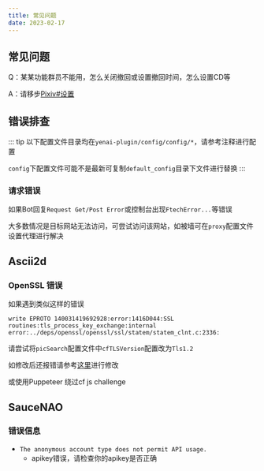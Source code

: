 ```yaml
---
title: 常见问题
date: 2023-02-17
---
```



## 常见问题
Q：某某功能群员不能用，怎么关闭撤回或设置撤回时间，怎么设置CD等

A：请移步[Pixiv#设置](./features/Pixiv#设置)

## 错误排查

::: tip
以下配置文件目录均在`yenai-plugin/config/config/*`，请参考注释进行配置

`config`下配置文件可能不是最新可复制`default_config`目录下文件进行替换
:::

### 请求错误
如果Bot回复`Request Get/Post Error`或控制台出现`FtechError...`等错误

大多数情况是目标网站无法访问，可尝试访问该网站，如被墙可在`proxy`配置文件设置代理进行解决

## Ascii2d
### OpenSSL 错误
如果遇到类似这样的错误

```
write EPROTO 140031419692928:error:1416D044:SSL routines:tls_process_key_exchange:internal error:../deps/openssl/openssl/ssl/statem/statem_clnt.c:2336:
```

请尝试将`picSearch`配置文件中`cfTLSVersion`配置改为`Tls1.2`

如修改后还报错请参考[这里](https://github.com/Tsuk1ko/cq-picsearcher-bot/wiki/%E5%B8%B8%E8%A7%81%E9%97%AE%E9%A2%98#ascii2d)进行修改

或使用Puppeteer 绕过cf js challenge
  
## SauceNAO
### 错误信息
- `
The anonymous account type does not permit API usage.
`
  - apikey错误，请检查你的apikey是否正确
